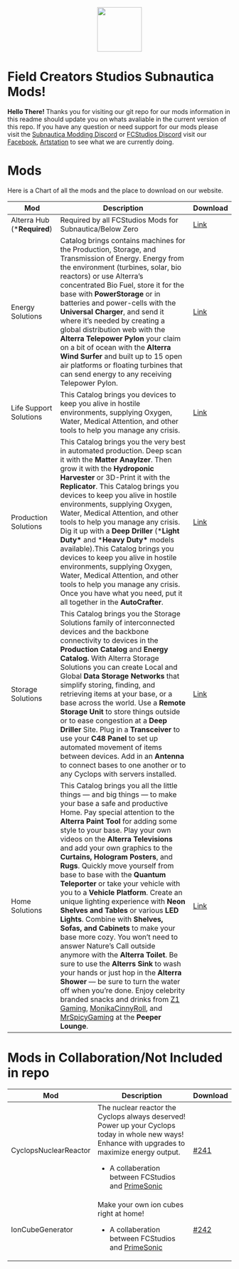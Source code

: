 <p align="center">
  <img width="100" height="100" src="https://i.imgur.com/DHjcUQS.png">
</p>


# Field Creators Studios Subnautica Mods!

**Hello There!**
Thanks you for visiting our git repo for our mods information in this readme should update you on whats avaliable in the current version of this repo. If you have any question or need support for our mods please visit the [Subnautica Modding Discord](https://discordapp.com/invite/UpWuWwq) or [FCStudios Discord](https://discordapp.com/invite/szc7m5M) visit our [Facebook](https://www.facebook.com/FCSTools/), [Artstation](https://www.artstation.com/fieldcreatorsstudios) to see what we are currently doing.


# Mods

Here is a Chart of all the mods and the place to download on our website.

| Mod                         | Description                                                  | Download                                                     |
| --------------------------- | ------------------------------------------------------------ | ------------------------------------------------------------ |
| Alterra Hub (***Required**) | Required by all FCStudios Mods for Subnautica/Below Zero     | [Link](http://fcstudioshub.com/subnautica/alterrahub-4/)     |
| Energy Solutions            | Catalog brings contains machines for the Production, Storage, and Transmission of Energy. Energy from the environment (turbines, solar, bio reactors) or use Alterra’s concentrated Bio Fuel, store it for the base with **PowerStorage** or in batteries and power-cells with the **Universal Charger**, and send it where it’s needed by creating a global distribution web with the **Alterra Telepower Pylon** your claim on a bit of ocean with the **Alterra Wind Surfer** and built up to 15 open air platforms or floating turbines that can send energy to any receiving Telepower Pylon. | [Link](fcstudioshub.com/subnautica/subnauticafcspda/)        |
| Life Support Solutions      | This Catalog brings you devices to keep you alive in hostile environments, supplying Oxygen, Water, Medical Attention, and other tools to help you manage any crisis. | [Link](http://fcstudioshub.com/subnautica/life-support-solutions/) |
| Production Solutions        | This Catalog brings you the very best in automated production. Deep scan it with the **Matter Anaylzer**. Then grow it with the **Hydroponic Harvester** or 3D-Print it with the **Replicator**. This Catalog brings you devices to keep you alive in hostile environments, supplying Oxygen, Water, Medical Attention, and other tools to help you manage any crisis. Dig it up with a **Deep Driller** (***Light Duty\*** and ***Heavy Duty\*** models available).This Catalog brings you devices to keep you alive in hostile environments, supplying Oxygen, Water, Medical Attention, and other tools to help you manage any crisis. Once you have what you need, put it all together in the **AutoCrafter**. | [Link](http://fcstudioshub.com/subnautica/production-solutions/) |
| Storage Solutions           | This Catalog brings you the Storage Solutions family of interconnected devices and the backbone connectivity to devices in the **Production Catalog** and **Energy Catalog.** With Alterra Storage Solutions you can create Local and Global **Data Storage Networks** that simplify storing, finding, and retrieving items at your base, or a base across the world. Use a **Remote Storage Unit** to store things outside or to ease congestion at a **Deep Driller** Site.  Plug in a **Transceiver** to use your **C48 Panel** to set up automated movement of items between devices. Add in an **Antenna** to connect bases to one another or to any Cyclops with servers installed. | [Link](http://fcstudioshub.com/subnautica/storage-solutions/) |
| Home Solutions              | This Catalog brings you all the little things — and big things — to make your base a safe and productive Home. Pay special attention to the **Alterra Paint Tool** for adding some style to your base. Play your own videos on the **Alterra Televisions** and add your own graphics to the **Curtains,** **Hologram Posters**, and **Rugs**. Quickly move yourself from base to base with the **Quantum Teleporter** or take your vehicle with you to a **Vehicle Platform**. Create an unique lighting experience with **Neon Shelves and Tables** or various **LED Lights**. Combine with **Shelves, Sofas, and Cabinets** to make your base more cozy. You won’t need to answer Nature’s Call outside anymore with the **Alterra Toilet**. Be sure to use the **Alterrs Sink** to wash your hands or just hop in the **Alterra Shower** — be sure to turn the water off when you’re done. Enjoy celebrity branded snacks and drinks from [Z1 Gaming](https://www.youtube.com/c/Z1Gaming), [MonikaCinnyRoll](https://www.twitch.tv/monikacinnyroll), and [MrSpicyGaming](https://www.youtube.com/c/MrSpicyGaming) at the **Peeper Lounge**. | [Link](http://fcstudioshub.com/subnautica/home-solutions/)   |


# Mods in Collaboration/Not Included in repo


| Mod                   | Description                                                  | Download                                              |
| --------------------- | ------------------------------------------------------------ | ----------------------------------------------------- |
| CyclopsNuclearReactor | The nuclear reactor the Cyclops always deserved! Power up your Cyclops today in whole new ways! Enhance with upgrades to maximize energy output.   <ul><li>A collaberation between FCStudios and [PrimeSonic](https://www.nexusmods.com/subnautica/users/1733280) | [#241](https://www.nexusmods.com/subnautica/mods/241) |
| IonCubeGenerator      | Make your own ion cubes right at home!<ul><li>A collaberation between FCStudios and [PrimeSonic](https://www.nexusmods.com/subnautica/users/1733280) | [#242](https://www.nexusmods.com/subnautica/mods/242) |